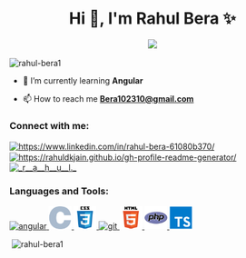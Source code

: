 <h1 align="center">Hi 👋, I'm Rahul Bera ✨</h1>
<p align="center">
  <a href="https://github.com/DenverCoder1/readme-typing-svg"><img src="https://readme-typing-svg.herokuapp.com?lines=Passionate+frontend+developer+from+India!!;Interested+in+UI+design+!;&center=true&width=500&height=50"></a>
</p>

<p align="left"> <img src="https://komarev.com/ghpvc/?username=rahul-bera1&label=Profile%20views&color=0e75b6&style=flat" alt="rahul-bera1" /> </p>


- 🌱 I’m currently learning **Angular**

- 📫 How to reach me **Bera102310@gmail.com**

<h3 align="left">Connect with me:</h3>
<p align="left">
<a href="https://linkedin.com/in/https://www.linkedin.com/in/rahul-bera-61080b370/" target="blank"><img align="center" src="https://raw.githubusercontent.com/rahuldkjain/github-profile-readme-generator/master/src/images/icons/Social/linked-in-alt.svg" alt="https://www.linkedin.com/in/rahul-bera-61080b370/" height="30" width="40" /></a>
<a href="https://fb.com/https://rahuldkjain.github.io/gh-profile-readme-generator/" target="blank"><img align="center" src="https://raw.githubusercontent.com/rahuldkjain/github-profile-readme-generator/master/src/images/icons/Social/facebook.svg" alt="https://rahuldkjain.github.io/gh-profile-readme-generator/" height="30" width="40" /></a>
<a href="https://instagram.com/_r__a__h__u__l._" target="blank"><img align="center" src="https://raw.githubusercontent.com/rahuldkjain/github-profile-readme-generator/master/src/images/icons/Social/instagram.svg" alt="_r__a__h__u__l._" height="30" width="40" /></a>
</p>

<h3 align="left">Languages and Tools:</h3>
<p align="left"> <a href="https://angular.io" target="_blank" rel="noreferrer"> <img src="https://angular.io/assets/images/logos/angular/angular.svg" alt="angular" width="40" height="40"/> </a> <a href="https://www.cprogramming.com/" target="_blank" rel="noreferrer"> <img src="https://raw.githubusercontent.com/devicons/devicon/master/icons/c/c-original.svg" alt="c" width="40" height="40"/> </a> <a href="https://www.w3schools.com/css/" target="_blank" rel="noreferrer"> <img src="https://raw.githubusercontent.com/devicons/devicon/master/icons/css3/css3-original-wordmark.svg" alt="css3" width="40" height="40"/> </a> <a href="https://git-scm.com/" target="_blank" rel="noreferrer"> <img src="https://www.vectorlogo.zone/logos/git-scm/git-scm-icon.svg" alt="git" width="40" height="40"/> </a> <a href="https://www.w3.org/html/" target="_blank" rel="noreferrer"> <img src="https://raw.githubusercontent.com/devicons/devicon/master/icons/html5/html5-original-wordmark.svg" alt="html5" width="40" height="40"/> </a> <a href="https://www.php.net" target="_blank" rel="noreferrer"> <img src="https://raw.githubusercontent.com/devicons/devicon/master/icons/php/php-original.svg" alt="php" width="40" height="40"/> </a> <a href="https://www.typescriptlang.org/" target="_blank" rel="noreferrer"> <img src="https://raw.githubusercontent.com/devicons/devicon/master/icons/typescript/typescript-original.svg" alt="typescript" width="40" height="40"/> </a> </p>



<p>
  &nbsp;<img align="center" src="https://github-readme-stats.vercel.app/api?username=rahul-bera1&show_icons=true&locale=en&bg_color=00000000&hide_border=true&text_color=ffffff" alt="rahul-bera1" />
</p>
